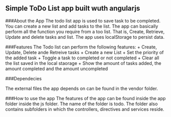 Simple ToDo List app built wuth angularjs
----------------------------------------------

###About the App
The todo list app is used to save task to be completed. You can create a new list and add tasks to the list. The app can basically perform all the function you require from a too list. That is, Create, Retrieve, Update and delete tasks and list. The app uses localStorage to persist data.

###Features
The Todo list can perform the following features:
    + Create, Update, Delete ande Retreive tasks
    + Create a new List
    + Set the priority of the added task
    + Toggle a task to completed or not completed 
    + Clear all the list saved in the local staorage
    + Show the amount of tasks added, the amount completed and the amount uncompleted

###Dependecies

The external files the app depends on can be found in the vendor folder.

###How to use the app
The features of the app can be found inside the app folder inside the js folder. The name of the folder is todo. The folder also contains subfolders in which the controllers, directives and services reside. 